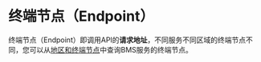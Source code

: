 # 终端节点（Endpoint）<a name="ZH-CN_TOPIC_0170883544"></a>

终端节点（Endpoint）即调用API的**请求地址**，不同服务不同区域的终端节点不同，您可以从[地区和终端节点](https://developer.huaweicloud.com/endpoint?BMS)中查询BMS服务的终端节点。

